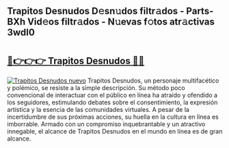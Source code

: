 ## Trapitos Desnudos D𝚎sn𝚞dos filtr𝚊dos - Parts-BXh Vid𝚎os filtr𝚊dos - N𝚞evas f𝚘tos atr𝚊ctivas 3wdI0

# <h2><a href="http://mbbqe5j.tromn.icu/?c=Trapitos+Desnudos">🔗👉👉👉 Trapitos Desnudos 🔗🔗</a></h2>

[![Trapitos Desnudos nuevo](https://i.imgur.com/pEAQMta.gif)](http://mbbqe5j.tromn.icu/?c=Trapitos+Desnudos)
Trapitos Desnudos, un personaje multifacético y polémico, se resiste a la simple descripción. Su método poco convencional de interactuar con el público en línea ha atraído y ofendido a los seguidores, estimulando debates sobre el consentimiento, la expresión artística y la esencia de las comunidades virtuales. A pesar de la incertidumbre de sus próximas acciones, su huella en la cultura en línea es imborrable. Armado con un compromiso inquebrantable y un atractivo innegable, el alcance de Trapitos Desnudos en el mundo en línea es de gran alcance.
